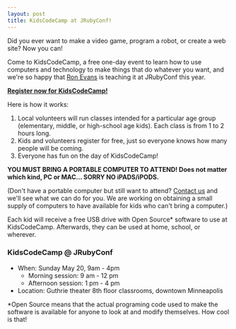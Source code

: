 ```yaml
---
layout: post
title: KidsCodeCamp at JRubyConf!
---
```

Did you ever want to make a video game, program a robot, or create a
web site? Now you can!

Come to KidsCodeCamp, a free one-day event to learn how to use
computers and technology to make things that do whatever you want, and
we're so happy that [Ron Evans](https://twitter.com/deadprogram) is
teaching it at JRubyConf this year.

[**Register now for KidsCodeCamp!**](http://kidscodecampmn.eventbrite.com/)

Here is how it works:

1. Local volunteers will run classes intended for a particular age
   group (elementary, middle, or high-school age kids). Each class is
   from 1 to 2 hours long.
2. Kids and volunteers register for free, just so everyone knows how
   many people will be coming.
3. Everyone has fun on the day of KidsCodeCamp!

**YOU MUST BRING A PORTABLE COMPUTER TO ATTEND! Does not matter which
kind, PC or MAC... SORRY NO iPADS/iPODS.**

(Don't have a portable computer but still want to attend? [Contact
us][contact] and we'll see what we can do for you. We are working on
obtaining a small supply of computers to have available for kids who
can't bring a computer.)

Each kid will receive a free USB drive with Open Source* software to
use at KidsCodeCamp. Afterwards, they can be used at home, school, or
wherever.

### KidsCodeCamp @ JRubyConf
* When: Sunday May 20, 9am - 4pm
  * Morning session: 9 am - 12 pm
  * Afternoon session: 1 pm - 4 pm
* Location: Guthrie theater 8th floor classrooms, downtown Minneapolis

*Open Source means that the actual programing code used to make the
software is available for anyone to look at and modify themselves.
How cool is that!

[contact]: mailto:jrubyconf@engineyard.com?subject=KidsCodeCamp
